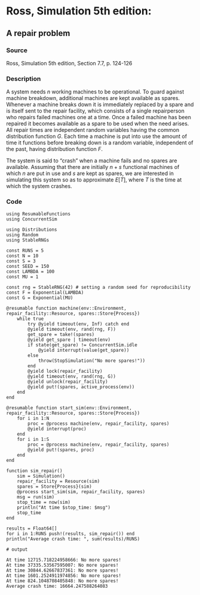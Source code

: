 # Ross, Simulation 5th edition:
  
## A repair problem

### Source

Ross, Simulation 5th edition, Section 7.7, p. 124-126

### Description

A system needs $n$ working machines to be operational. To guard against machine breakdown, additional machines are kept available as spares. Whenever a machine breaks down it is immediately replaced by a spare and is itself sent to the repair facility, which consists of a single repairperson who repairs failed machines one at a time. Once a failed machine has been repaired it becomes available as a spare to be used when the need arises. All repair times are independent random variables having the common distribution function $G$. Each time a machine is put into use the amount of time it functions before breaking down is a random variable, independent of the past, having distribution function $F$.

The system is said to “crash” when a machine fails and no spares are available. Assuming that there are initially $n + s$ functional machines of which $n$ are put in use and $s$ are kept as spares, we are interested in simulating this system so as to approximate $E[T]$, where $T$ is the time at which the system crashes.

### Code

```jldoctest
using ResumableFunctions
using ConcurrentSim

using Distributions
using Random
using StableRNGs

const RUNS = 5
const N = 10
const S = 3
const SEED = 150
const LAMBDA = 100
const MU = 1

const rng = StableRNG(42) # setting a random seed for reproducibility
const F = Exponential(LAMBDA)
const G = Exponential(MU)

@resumable function machine(env::Environment, repair_facility::Resource, spares::Store{Process})
    while true
        try @yield timeout(env, Inf) catch end
        @yield timeout(env, rand(rng, F))
        get_spare = take!(spares)
        @yield get_spare | timeout(env)
        if state(get_spare) != ConcurrentSim.idle 
            @yield interrupt(value(get_spare))
        else
            throw(StopSimulation("No more spares!"))
        end
        @yield lock(repair_facility)
        @yield timeout(env, rand(rng, G))
        @yield unlock(repair_facility)
        @yield put!(spares, active_process(env))
    end
end

@resumable function start_sim(env::Environment, repair_facility::Resource, spares::Store{Process})
    for i in 1:N
        proc = @process machine(env, repair_facility, spares)
        @yield interrupt(proc)
    end
    for i in 1:S
        proc = @process machine(env, repair_facility, spares)
        @yield put!(spares, proc) 
    end
end

function sim_repair()
    sim = Simulation()
    repair_facility = Resource(sim)
    spares = Store{Process}(sim)
    @process start_sim(sim, repair_facility, spares)
    msg = run(sim)
    stop_time = now(sim)
    println("At time $stop_time: $msg")
    stop_time
end

results = Float64[]
for i in 1:RUNS push!(results, sim_repair()) end
println("Average crash time: ", sum(results)/RUNS)

# output

At time 12715.718224958666: No more spares!
At time 37335.53567595007: No more spares!
At time 30844.62667837361: No more spares!
At time 1601.2524911974856: No more spares!
At time 824.1048708405848: No more spares!
Average crash time: 16664.247588264083
```